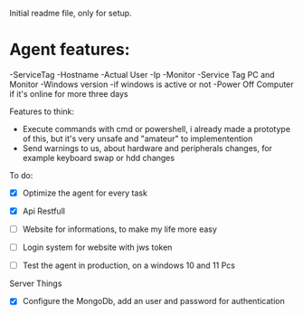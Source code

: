 Initial readme file, only for setup.


# Agent features:
-ServiceTag
-Hostname
-Actual User
-Ip
-Monitor
-Service Tag PC and Monitor
-Windows version
-if windows is active or not
-Power Off Computer if it's online for more three days

Features to think:

- Execute commands with cmd or powershell, i already made a prototype of this, but it's very unsafe and "amateur" to implementention
- Send warnings to us, about hardware and peripherals changes, for example keyboard swap or hdd changes

To do:

- [X] Optimize the agent for every task
- [X] Api Restfull
- [ ] Website for informations, to make my life more easy
- [ ] Login system for website with jws token
- [ ] Test the agent in production, on a windows 10 and 11 Pcs


Server Things

- [X] Configure the MongoDb, add an user and password for authentication
